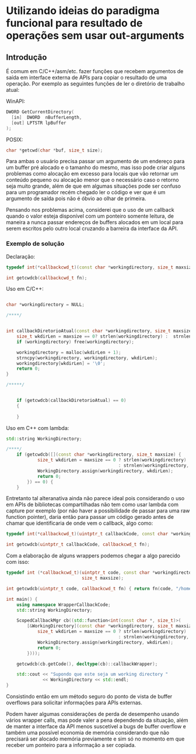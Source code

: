 # Utilizando ideias do paradigma funcional para resultado de operações sem usar out-arguments

## Introdução
É comum em C/C++/asm/etc. fazer funções que recebem argumentos de saída em interface externa de APIs para copiar o resultado de uma operação. Por exemplo as seguintes funções de ler o diretório de trabalho atual:

WinAPI:
```cpp
DWORD GetCurrentDirectory(
  [in]  DWORD  nBufferLength,
  [out] LPTSTR lpBuffer
);
```

POSIX:
```cpp
char *getcwd(char *buf, size_t size);
```

Para ambas o usuário precisa passar um argumento de um endereço para um buffer pré alocado e o tamanho do mesmo, mas isso pode criar alguns problemas como alocação em excesso para locais que vão retornar um conteúdo pequeno ou alocação menor que o necessário caso o retorno seja muito grande, além de que em algumas situações pode ser confuso para um programador recém chegado ler o código e ver que é um argumento de saída pois não é óbvio ao olhar de primeira.

Pensando nos problemas acima, considerei que o uso de um callback quando o valor esteja disponível com um ponteiro somente leitura, de maneira a nunca passar endereços de buffers alocados em um local para serem escritos pelo outro local cruzando a barreira da interface da API.

### Exemplo de solução

Declaração:

```cpp
typedef int(*callbackcwd_t)(const char *workingdirectory, size_t maxsize);

int getcwdcb(callbackcwd_t fn);
```

Uso em C/C++:

```cpp

char *workingdirectory = NULL;

/****/


int callbackDiretorioAtual(const char *workingdirectory, size_t maxsize) {
    size_t wkdirLen = maxsize == 0? strlen(workingdirectory) :  strnlen(workingdirectory, maxsize);
    if (workingdirectory) free(workingdirectory);

    workingdirectory = malloc(wkdirLen + 1);
    strncpy(workingdirectory, workingdirectory, wkdirLen);
    workingdirectory[wkdirLen] = '\0';
    return 0;
}

/*****/


    if (getcwdcb(callbackDiretorioAtual) == 0)
    {
    
    }
```


Uso em C++ com lambda:
```cpp
std::string WorkingDirectory;

/****/
    if (getcwdcb([](const char *workingdirectory, size_t maxsize) {
            size_t wkdirLen = maxsize == 0 ? strlen(workingdirectory)
                                           : strnlen(workingdirectory, maxsize);
            WorkingDirectory.assign(workingdirectory, wkdirLen);
            return 0;
        }) == 0) {
    }
```

Entretanto tal alteranativa ainda não parece ideal pois considerando o uso em APIs de bibliotecas compartilhadas não tem como usar lambda com capture por exemplo (por não haver a possibilidade de passar para uma raw function pointer), daria então para passar um código gerado antes de chamar que identificaria de onde vem o callback, algo como:

```cpp
typedef int(*callbackcwd_t)(uintptr_t callbackCode, const char *workingdirectory, size_t maxsize);

int getcwdcb(uintptr_t callbackCode, callbackcwd_t fn);
```

Com a elaboração de alguns wrappers podemos chegar a algo parecido com isso:
```cpp
typedef int (*callbackcwd_t)(uintptr_t code, const char *workingdirectory,
                             size_t maxsize);

int getcwdcb(uintptr_t code, callbackcwd_t fn) { return fn(code, "/home", 0); }

int main() {
    using namespace WrapperCallbackCode;
    std::string WorkingDirectory;

    ScopedCallbackMgr cb((std::function<int(const char *, size_t)>(
        [&WorkingDirectory](const char *workingdirectory, size_t maxsize) {
            size_t wkdirLen = maxsize == 0 ? strlen(workingdirectory)
                                           : strnlen(workingdirectory, maxsize);
            WorkingDirectory.assign(workingdirectory, wkdirLen);
            return 0;
        })));

    getcwdcb(cb.getCode(), decltype(cb)::callbackWrapper);

    std::cout << "Supondo que este seja um working directory "
              << WorkingDirectory << std::endl;
}
```

Consistindo então em um método seguro do ponto de vista de buffer overflows para solicitar informações para APIs externas.

Podem haver algumas considerações de perda de desempenho usando vários wrapper calls, mas pode valer a pena dependendo da situação, além de manter a interface da API menos suscetível a bugs de buffer overflow e também uma possível economia de memória considerando que não precisará ser alocado memória previamente e sim só no momento em que receber um ponteiro para a informação a ser copiada.
